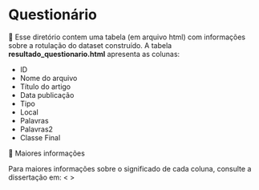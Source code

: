 # Questionário

📌 Esse diretório contem uma tabela (em arquivo html) com informações sobre a rotulação do dataset construído.
A tabela **resultado_questionario.html** apresenta as colunas: 
<ul>
<li>ID</li>
<li>Nome do arquivo</li>	
<li>Título do artigo</li>	
<li>Data publicação</li>	
<li>Tipo</li>	
  <li>Local</li>	
  <li>Palavras</li>	
  <li>Palavras2</li>	
  <li>Classe Final</li>
</ul>


💬 Maiores informações

Para maiores informações sobre o significado de cada coluna, consulte a dissertação em: < >
